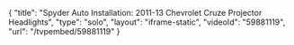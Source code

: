 {
    "title": "Spyder Auto Installation: 2011-13 Chevrolet Cruze Projector Headlights",
    "type": "solo",
    "layout": "iframe-static",
    "videoId": "59881119",
    "url": "\/tvpembed\/59881119"
}